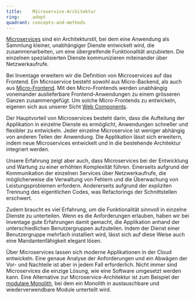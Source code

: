 ```yaml
---
title:    Microservice-Architektur  
ring:     adopt  
quadrant: concepts-and-methods
---
```


[Microservices][microservices] sind ein Architekturstil, bei dem eine Anwendung als Sammlung kleiner, unabhängiger
Dienste entwickelt wird, die zusammenarbeiten, um eine übergreifende Funktionalität anzubieten. Die einzelnen
spezialisierten Dienste kommunizieren miteinander über Netzwerkaufrufe.

Bei Inventage erweitern wir die Definition von Microservices auf das Frontend. Ein Microservice besteht sowohl aus
Micro-Backend, als auch aus [Micro-Frontend][martinfowler]. Mit den Micro-Frontends werden unabhängig voneinander
auslieferbare Frontend-Anwendungen zu einem grösseren Ganzen zusammengefügt. Um solche Micro-Frontends zu entwickeln,
eigenen sich aus unserer Sicht [Web Components][web-components].

Der Hauptvorteil von Microservices besteht darin, dass die Aufteilung der Applikation in einzelne Dienste es ermöglicht,
Anwendungen schneller und flexibler zu entwickeln. Jeder einzelne Microservice ist weniger abhängig von anderen Teilen
der Anwendung. Die Applikation lässt sich erweitern, indem neue Microservices entwickelt und in die bestehende
Architektur integriert werden.

Unsere Erfahrung zeigt aber auch, dass Microservices bei der Entwicklung und Wartung zu einer erhöhten Komplexität
führen. Einerseits aufgrund der Kommunikation der einzelnen Services über Netzwerkaufrufe, die möglicherweise die
Verwaltung von Fehlern und die Überwachung von Leistungsproblemen erfordern. Andererseits aufgrund der expliziten
Trennung des eigentlichen Codes, was Refactorings der Schnittstellen erschwert.

Zudem braucht es viel Erfahrung, um die Funktionalität sinnvoll in einzelne Dienste zu unterteilen. Wenn es die
Anforderungen erlauben, haben wir bei Inventage gute Erfahrungen damit gemacht, die Applikation anhand der
unterschiedlichen Benutzergruppen aufzuteilen. Indem der Dienst einer Benutzergruppe mehrfach installiert wird, lässt
sich auf diese Weise auch eine Mandantenfähigkeit elegant lösen.

Über Microservices lassen sich moderne Applikationen in der Cloud entwickeln. Eine genaue Analyse der Anforderungen und
ein Abwägen der Vor- und Nachteile ist aber in jedem Fall erforderlich. Nicht immer sind Microservices die einzige
Lösung, wie eine Software umgesetzt werden kann. Eine Alternative zur Microservice-Architektur ist zum Beispiel der
[modulare Monolith][modularized-monolith], bei dem ein Monolith in austauschbare und wiederverwendbare Module
unterteilt wird.

[microservices]: https://microservices.io/
[martinfowler]: https://martinfowler.com/articles/micro-frontends.html
[web-components]: ../concepts-and-methods/web-components.html
[modularized-monolith]: ../concepts-and-methods/modularized-monolith.html
